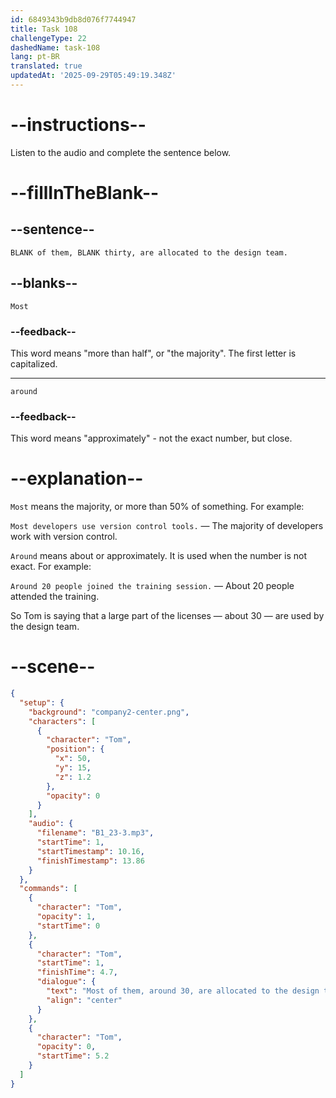 ```yaml
---
id: 6849343b9db8d076f7744947
title: Task 108
challengeType: 22
dashedName: task-108
lang: pt-BR
translated: true
updatedAt: '2025-09-29T05:49:19.348Z'
---
```


<!-- (audio) Tom: Most of them, around thirty, are allocated to the design team. -->

# --instructions--

Listen to the audio and complete the sentence below.

# --fillInTheBlank--

## --sentence--

`BLANK of them, BLANK thirty, are allocated to the design team.`

## --blanks--

`Most`

### --feedback--

This word means "more than half", or "the majority". The first letter is capitalized.

---

`around`

### --feedback--

This word means "approximately" - not the exact number, but close.

# --explanation--

`Most` means the majority, or more than 50% of something. For example:

`Most developers use version control tools.` — The majority of developers work with version control.

`Around` means about or approximately. It is used when the number is not exact. For example:

`Around 20 people joined the training session.` — About 20 people attended the training.

So Tom is saying that a large part of the licenses — about 30 — are used by the design team.

# --scene--

```json
{
  "setup": {
    "background": "company2-center.png",
    "characters": [
      {
        "character": "Tom",
        "position": {
          "x": 50,
          "y": 15,
          "z": 1.2
        },
        "opacity": 0
      }
    ],
    "audio": {
      "filename": "B1_23-3.mp3",
      "startTime": 1,
      "startTimestamp": 10.16,
      "finishTimestamp": 13.86
    }
  },
  "commands": [
    {
      "character": "Tom",
      "opacity": 1,
      "startTime": 0
    },
    {
      "character": "Tom",
      "startTime": 1,
      "finishTime": 4.7,
      "dialogue": {
        "text": "Most of them, around 30, are allocated to the design team.",
        "align": "center"
      }
    },
    {
      "character": "Tom",
      "opacity": 0,
      "startTime": 5.2
    }
  ]
}
```
